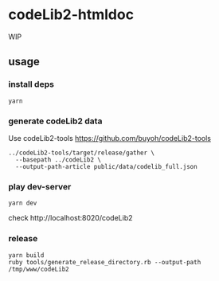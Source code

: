 # codeLib2-htmldoc

WIP

## usage

### install deps

```
yarn
```

### generate codeLib2 data

Use codeLib2-tools https://github.com/buyoh/codeLib2-tools

```
../codeLib2-tools/target/release/gather \
  --basepath ../codeLib2 \
  --output-path-article public/data/codelib_full.json
```

### play dev-server

```
yarn dev
```

check http://localhost:8020/codeLib2

### release

```
yarn build
ruby tools/generate_release_directory.rb --output-path /tmp/www/codeLib2
```
